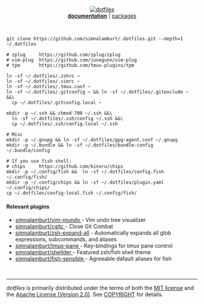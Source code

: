 <p align=center>
  <a href="https://github.com/simnalamburt">
    <img alt="dotfiles" src="https://raw.githubusercontent.com/simnalamburt/.dotfiles/resources/logo.png">
  </a>
  <br>
  <b><a href="docs/">documentation</a></b> | <a href="packages/">packages</a>
</p>

<br>

```shell
git clone https://github.com/simnalamburt/.dotfiles.git --depth=1 ~/.dotfiles

# zplug     https://github.com/zplug/zplug
# vim-plug  https://github.com/junegunn/vim-plug
# tpm       https://github.com/tmux-plugins/tpm

ln -sf ~/.dotfiles/.zshrc ~
ln -sf ~/.dotfiles/.vimrc ~
ln -sf ~/.dotfiles/.tmux.conf ~
ln -sf ~/.dotfiles/.gitconfig ~ && ln -sf ~/.dotfiles/.gitexclude ~ &&\
  cp ~/.dotfiles/.gitconfig.local ~

mkdir -p ~/.ssh && chmod 700 ~/.ssh &&\
  ln -sf ~/.dotfiles/.ssh/config ~/.ssh &&\
  cp ~/.dotfiles/.ssh/config.local ~/.ssh

# Misc
mkdir -p ~/.gnupg && ln -sf ~/.dotfiles/gpg-agent.conf ~/.gnupg
mkdir -p ~/.bundle && ln -sf ~/.dotfiles/bundle-config ~/.bundle/config

# If you use fish shell:
# chips     https://github.com/kinoru/chips
mkdir -p ~/.config/fish &&  ln -sf ~/.dotfiles/config.fish ~/.config/fish/
mkdir -p ~/.config/chips && ln -sf ~/.dotfiles/plugin.yaml ~/.config/chips/
cp ~/.dotfiles/config-local.fish ~/.config/fish/
```

#### Relevant plugins
- [simnalamburt/vim-mundo     ](https://github.com/simnalamburt/vim-mundo) - Vim undo tree visualizer
- [simnalamburt/cgitc         ](https://github.com/simnalamburt/cgitc) - Close Git Combat
- [simnalamburt/zsh-expand-all](https://github.com/simnalamburt/zsh-expand-all) - Automatically expands all glob expressions, subcommands, and aliases
- [simnalamburt/tmux-pane     ](https://github.com/simnalamburt/tmux-pane) - Key-bindings for tmux pane control
- [simnalamburt/shellder      ](https://github.com/simnalamburt/shellder) - Featured zsh/fish shell theme
- [simnalamburt/fish-sensible ](https://github.com/simnalamburt/fish-sensible) - Agreeable dafault aliases for fish

<br>

--------
*dotfiles* is primarily distributed under the terms of both the [MIT license]
and the [Apache License (Version 2.0)]. See [COPYRIGHT] for details.

[MIT license]: LICENSE-MIT
[Apache License (Version 2.0)]: LICENSE-APACHE
[COPYRIGHT]: COPYRIGHT
